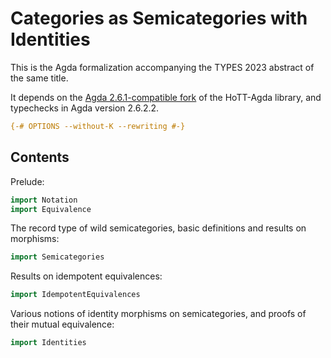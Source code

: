 Categories as Semicategories with Identities
============================================

This is the Agda formalization accompanying the TYPES 2023 abstract of the same
title.

It depends on the [Agda 2.6.1-compatible
fork](https://github.com/awswan/HoTT-Agda/tree/agda-2.6.1-compatible) of the
HoTT-Agda library, and typechecks in Agda version 2.6.2.2.

```agda
{-# OPTIONS --without-K --rewriting #-}
```

Contents
--------

Prelude:

```agda
import Notation
import Equivalence
```

The record type of wild semicategories, basic definitions and results on
morphisms:

```agda
import Semicategories
```

Results on idempotent equivalences:

```agda
import IdempotentEquivalences
```

Various notions of identity morphisms on semicategories, and proofs of their
mutual equivalence:

```agda
import Identities
```
